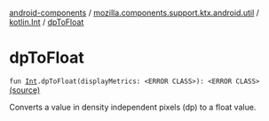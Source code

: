[android-components](../../index.md) / [mozilla.components.support.ktx.android.util](../index.md) / [kotlin.Int](index.md) / [dpToFloat](./dp-to-float.md)

# dpToFloat

`fun `[`Int`](https://kotlinlang.org/api/latest/jvm/stdlib/kotlin/-int/index.html)`.dpToFloat(displayMetrics: <ERROR CLASS>): <ERROR CLASS>` [(source)](https://github.com/mozilla-mobile/android-components/blob/master/components/support/ktx/src/main/java/mozilla/components/support/ktx/android/util/DisplayMetrics.kt#L15)

Converts a value in density independent pixels (dp) to a float value.

